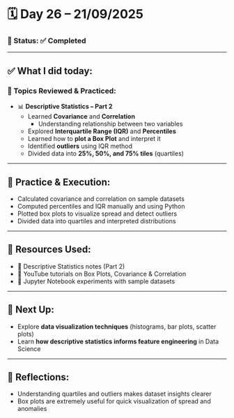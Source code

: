 # 🗓️ Day 26 – 21/09/2025  

### 📍 Status: ✅ Completed  

---

## ✅ What I did today:  

### 📌 Topics Reviewed & Practiced:  
- 📊 **Descriptive Statistics – Part 2**  
  - Learned **Covariance** and **Correlation**  
    - Understanding relationship between two variables  
  - Explored **Interquartile Range (IQR)** and **Percentiles**  
  - Learned how to **plot a Box Plot** and interpret it  
  - Identified **outliers** using IQR method  
  - Divided data into **25%, 50%, and 75% tiles** (quartiles)  

---

## 🧩 Practice & Execution:  
- Calculated covariance and correlation on sample datasets  
- Computed percentiles and IQR manually and using Python  
- Plotted box plots to visualize spread and detect outliers  
- Divided data into quartiles and interpreted distributions  

---

## 📘 Resources Used:  
- 📄 Descriptive Statistics notes (Part 2)  
- 🔗 YouTube tutorials on Box Plots, Covariance & Correlation  
- 🧪 Jupyter Notebook experiments with sample datasets  

---

## 🔄 Next Up:  
- Explore **data visualization techniques** (histograms, bar plots, scatter plots)  
- Learn **how descriptive statistics informs feature engineering** in Data Science  

---

## 📝 Reflections:  
- Understanding quartiles and outliers makes dataset insights clearer  
- Box plots are extremely useful for quick visualization of spread and anomalies  
